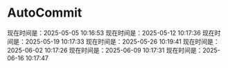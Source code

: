 # AutoCommit


现在时间是：2025-05-05 10:16:53
现在时间是：2025-05-12 10:17:36
现在时间是：2025-05-19 10:17:33
现在时间是：2025-05-26 10:19:41
现在时间是：2025-06-02 10:17:26
现在时间是：2025-06-09 10:17:31
现在时间是：2025-06-16 10:17:47
